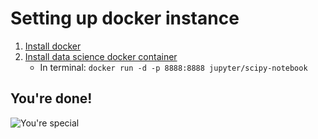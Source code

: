 # Setting up docker instance

1. [Install docker](https://docs.docker.com/installation/)
2. [Install data science docker container](https://github.com/jupyter/docker-stacks/tree/master/datascience-notebook)
	* In terminal: `docker run -d -p 8888:8888 jupyter/scipy-notebook`

## You're done!

![You're special](https://67.media.tumblr.com/8e1584d01088cdaafa572bb539047654/tumblr_mf8sucbLjv1r4alnuo1_400.gif)
